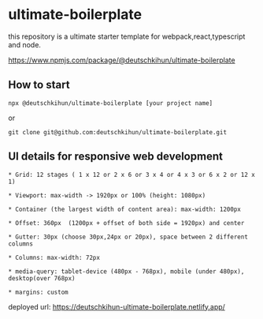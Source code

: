 # ultimate-boilerplate

this repository is a ultimate starter template for webpack,react,typescript and node. 

https://www.npmjs.com/package/@deutschkihun/ultimate-boilerplate

## How to start 

`npx @deutschkihun/ultimate-boilerplate [your project name]
`

or 

`git clone git@github.com:deutschkihun/ultimate-boilerplate.git
`

## UI details for responsive web development

    * Grid: 12 stages ( 1 x 12 or 2 x 6 or 3 x 4 or 4 x 3 or 6 x 2 or 12 x 1) 
    
    * Viewport: max-width -> 1920px or 100% (height: 1080px) 
    
    * Container (the largest width of content area): max-width: 1200px 
    
    * Offset: 360px  (1200px + offset of both side = 1920px) and center
   
    * Gutter: 30px (choose 30px,24px or 20px), space between 2 different columns
    
    * Columns: max-width: 72px 
        
    * media-query: tablet-device (480px - 768px), mobile (under 480px), desktop(over 768px)

    * margins: custom


deployed url: https://deutschkihun-ultimate-boilerplate.netlify.app/
